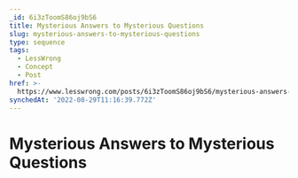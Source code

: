 ```yaml
---
_id: 6i3zToomS86oj9bS6
title: Mysterious Answers to Mysterious Questions
slug: mysterious-answers-to-mysterious-questions
type: sequence
tags:
  - LessWrong
  - Concept
  - Post
href: >-
  https://www.lesswrong.com/posts/6i3zToomS86oj9bS6/mysterious-answers-to-mysterious-questions
synchedAt: '2022-08-29T11:16:39.772Z'
---
```

# Mysterious Answers to Mysterious Questions

